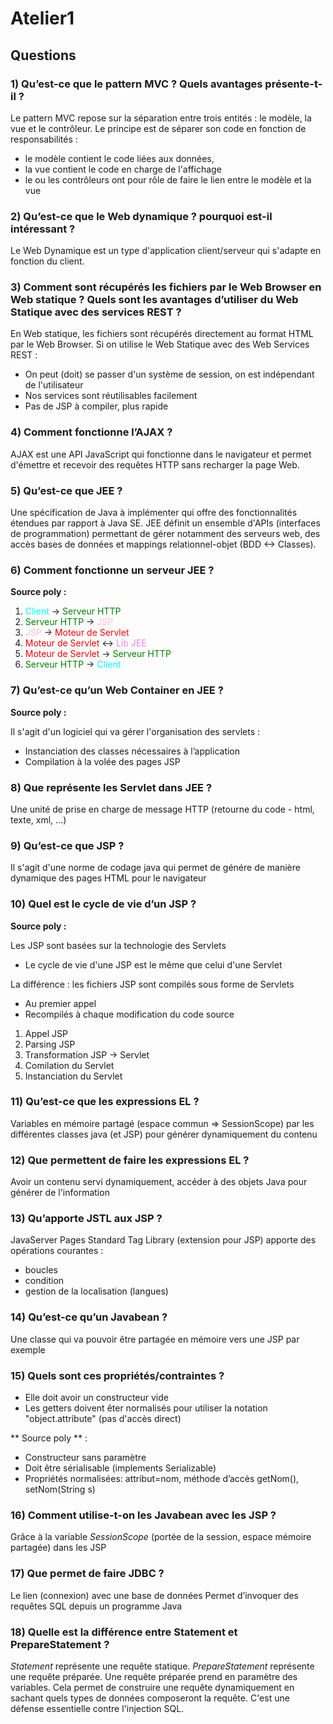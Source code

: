 # Atelier1
## Questions
### 1) Qu’est-ce que le pattern MVC ? Quels avantages présente-t-il ?
Le pattern MVC repose sur la séparation entre trois entités : le modèle, la vue et le contrôleur.
Le principe est de séparer son code en fonction de responsabilités :
- le modèle contient le code liées aux données,
- la vue contient le code en charge de l'affichage
- le ou les contrôleurs ont pour rôle de faire le lien entre le modèle et la vue

### 2) Qu’est-ce que le Web dynamique ? pourquoi est-il intéressant ?
Le Web Dynamique est un type d'application client/serveur qui s'adapte en fonction du client.

### 3) Comment sont récupérés les fichiers par le Web Browser en Web statique ? Quels sont les avantages d’utiliser du Web Statique avec des services REST ?
En Web statique, les fichiers sont récupérés directement au format HTML par le Web Browser.
Si on utilise le Web Statique avec des Web Services REST :
- On peut (doit) se passer d'un système de session, on est indépendant de l'utilisateur
- Nos services sont réutilisables facilement
- Pas de JSP à compiler, plus rapide

### 4) Comment fonctionne l’AJAX ?
AJAX est une API JavaScript qui fonctionne dans le navigateur et permet d'émettre et recevoir des requêtes HTTP sans recharger la page Web.

### 5) Qu’est-ce que JEE ?
Une spécification de Java à implémenter qui offre des fonctionnalités étendues par rapport à Java SE.
JEE définit un ensemble d'APIs (interfaces de programmation) permettant de gérer notamment des serveurs web, des accès bases de données et mappings relationnel-objet (BDD <-> Classes).

### 6) Comment fonctionne un serveur JEE ?
**Source poly :**
1. <span style="color:aqua">Client</span> -> <span style="color:green">Serveur HTTP</span>
2. <span style="color:green">Serveur HTTP</span> -> <span style="color:pink">JSP</span>
3. <span style="color:pink">JSP</span> -> <span style="color:red">Moteur de Servlet</span>
4. <span style="color:red">Moteur de Servlet</span> <-> <span style="color:violet">Lib JEE</span>
5. <span style="color:red">Moteur de Servlet</span> -> <span style="color:green">Serveur HTTP</span>
6. <span style="color:green">Serveur HTTP</span> -> <span style="color:aqua">Client</span>

### 7) Qu’est-ce qu’un Web Container en JEE ?
**Source poly :**

Il s'agit d'un logiciel qui va gérer l'organisation des servlets :
- Instanciation des classes nécessaires à l’application
- Compilation à la volée des pages JSP

### 8) Que représente les Servlet dans JEE ?
Une unité de prise en charge de message HTTP (retourne du code - html, texte, xml, ...)

### 9) Qu’est-ce que JSP ?
Il s'agit d'une norme de codage java qui permet de génére de manière dynamique des pages HTML pour le navigateur

### 10) Quel est le cycle de vie d’un JSP ?
**Source poly :**

Les JSP sont basées sur la technologie des Servlets
- Le cycle de vie d'une JSP est le même que celui d'une Servlet

La différence : les fichiers JSP sont compilés sous forme de Servlets
- Au premier appel
- Recompilés à chaque modification du code source


1. Appel JSP
2. Parsing JSP
3. Transformation JSP -> Servlet
4. Comilation du Servlet
5. Instanciation du Servlet

### 11) Qu’est-ce que les expressions EL ?
Variables en mémoire partagé (espace commun => SessionScope) par les différentes classes java (et JSP) pour générer dynamiquement du contenu

### 12) Que permettent de faire les expressions EL ?
Avoir un contenu servi dynamiquement, accéder à des objets Java pour générer de l'information

### 13) Qu’apporte JSTL aux JSP ?
JavaServer Pages Standard Tag Library (extension pour JSP) apporte des opérations courantes :
- boucles
- condition
- gestion de la localisation (langues)

### 14) Qu’est-ce qu’un Javabean ?
Une classe qui va pouvoir être partagée en mémoire vers une JSP par exemple

### 15) Quels sont ces propriétés/contraintes ?
- Elle doit avoir un constructeur vide
- Les getters doivent êter normalisés pour utiliser la notation "object.attribute" (pas d'accès direct)

** Source poly ** :
- Constructeur sans paramètre
- Doit être sérialisable (implements Serializable)
- Propriétés normalisées: attribut=nom, méthode d’accès getNom(), setNom(String s)

### 16) Comment utilise-t-on les Javabean avec les JSP ?
Grâce à la variable *SessionScope* (portée de la session, espace mémoire partagée) dans les JSP

### 17) Que permet de faire JDBC ?
Le lien (connexion) avec une base de données
Permet d’invoquer des requêtes SQL depuis un programme
Java

### 18) Quelle est la différence entre Statement et PrepareStatement ?
*Statement* représente une requête statique. *PrepareStatement* représente une requête préparée. Une requête préparée prend en paramètre des variables.
Cela permet de construire une requête dynamiquement en sachant quels types de données composeront la requête. C'est une défense essentielle contre l'injection SQL.
